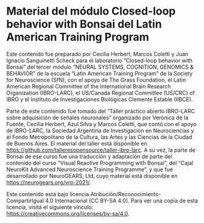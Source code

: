 # Material del módulo Closed-loop behavior with Bonsai del Latin American Training Program

Este contenido fue preparado por Cecilia Herbert, Marcos Coletti y Juan Ignacio Sanguinetti Scheck para el laboratorio “Closed-loop behavior with Bonsai” del tercer módulo “NEURAL SYSTEMS, COGNITION, GENOMICS & BEHAVIOR” de la escuela “Latin American Training Program” de la Society for Neuroscience (SfN), con el apoyo de The Grass Foundation, el Latin American Regional Committee of the International Brain Research Organization (IBRO-LARC), el US/Canada Regional Committee (US/CRC) of IBRO y el Instituto de Investigaciones Biológicas Clemente Estable (IIBCE).

Parte de este contenido fue tomado del “Taller práctico abierto IBRO-LARC sobre adquisición de señales neuronales” organizado por Verónica de la Fuente, Cecilia Herbert, Azul Silva y Marcos Coletti, que contó con el apoyo de IBRO-LARC, la Sociedad Argentina de Investigación en Neurociencias y el Fondo Metropolitano de la Cultura, las Artes y las Ciencias de la Ciudad de Buenos Aires. El material del taller está disponible en https://github.com/talleresopensource/taller-ibro-larc.
A su vez, la parte de Bonsai de ese curso fue una traducción y adaptación de parte del contenido del curso “Visual Reactive Programming with Bonsai”, del “Cajal NeuroKit Advanced Neuroscience Training Programme”, y que fue desarrollado por NeuroGEARS, Ltd, cuyo material está disponible en https://neurogears.org/vrp-2021/.

Este contenido está bajo licencia Atribución/Reconocimiento-CompartirIgual 4.0 Internacional (CC BY-SA 4.0).
Para ver una copia de esta licencia, visitá el siguiente vínculo: https://creativecommons.org/licenses/by-sa/4.0.
